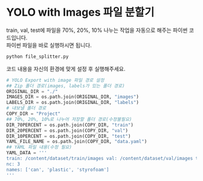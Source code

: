 # YOLO with Images 파일 분할기
train, val, test에 파일을 70%, 20%, 10% 나누는 작업을 자동으로 해주는 파이썬 코드입니다.<br>
파이썬 파일을 바로 실행하시면 됩니다.
```bash
python file_splitter.py
```
코드 내용을 자신의 환경에 맞게 설정 후 실행해주세요.

```python
# YOLO Export with image 파일 경로 설정
## Zip 폴더 경로(images, labels가 있는 폴더 경로)
ORIGINAL_DIR = "./"
IMAGES_DIR = os.path.join(ORIGINAL_DIR, "images")
LABELS_DIR = os.path.join(ORIGINAL_DIR, "labels")
# 내보낼 폴더 경로
COPY_DIR = "Project"
## 70%, 20%, 10%로 나누어 저장할 폴더 경로(수정불필요)
DIR_70PERCENT = os.path.join(COPY_DIR, "train")
DIR_20PERCENT = os.path.join(COPY_DIR, "val")
DIR_10PERCENT = os.path.join(COPY_DIR, "test")
YAML_FILE_NAME = os.path.join(COPY_DIR, "data.yaml")
## YAML 파일 내용(수정 필요)
YAML_DATA = '''
train: /content/dataset/train/images val: /content/dataset/val/images test: /content/dataset/test/images
nc: 3
names: ['can', 'plastic', 'styrofoam']
'''
```
